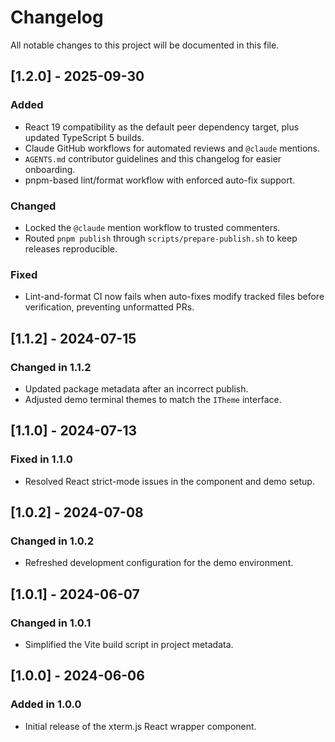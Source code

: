 # Changelog

All notable changes to this project will be documented in this file.

## \[1.2.0] - 2025-09-30

### Added

- React 19 compatibility as the default peer dependency target, plus updated TypeScript 5 builds.
- Claude GitHub workflows for automated reviews and `@claude` mentions.
- `AGENTS.md` contributor guidelines and this changelog for easier onboarding.
- pnpm-based lint/format workflow with enforced auto-fix support.

### Changed

- Locked the `@claude` mention workflow to trusted commenters.
- Routed `pnpm publish` through `scripts/prepare-publish.sh` to keep releases reproducible.

### Fixed

- Lint-and-format CI now fails when auto-fixes modify tracked files before verification, preventing unformatted PRs.

## \[1.1.2] - 2024-07-15

### Changed in 1.1.2

- Updated package metadata after an incorrect publish.
- Adjusted demo terminal themes to match the `ITheme` interface.

## \[1.1.0] - 2024-07-13

### Fixed in 1.1.0

- Resolved React strict-mode issues in the component and demo setup.

## \[1.0.2] - 2024-07-08

### Changed in 1.0.2

- Refreshed development configuration for the demo environment.

## \[1.0.1] - 2024-06-07

### Changed in 1.0.1

- Simplified the Vite build script in project metadata.

## \[1.0.0] - 2024-06-06

### Added in 1.0.0

- Initial release of the xterm.js React wrapper component.
